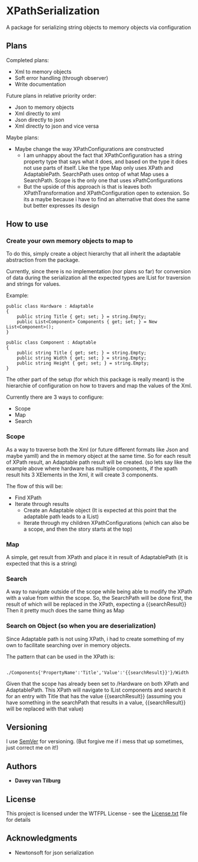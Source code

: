# XPathSerialization

A package for serializing string objects to memory objects via configuration

## Plans

Completed plans:
 - Xml to memory objects
 - Soft error handling (through observer)
 - Write documentation

Future plans in relative priority order:
 - Json to memory objects
 - Xml directly to xml
 - Json directly to json
 - Xml directly to json and vice versa
 
Maybe plans:
  - Maybe change the way XPathConfigurations are constructed
    - I am unhappy about the fact that XPathConfiguration has a string property type that says what it does, and based on the type it does not use parts of itself. Like the type Map only uses XPath and AdaptablePath. SearchPath uses ontop of what Map uses a SearchPath. Scope is the only one that uses xPathConfigurations
    - But the upside of this approach is that is leaves both XPathTransformation and XPathConfiguration open to extension. So its a maybe because i have to find an alternative that does the same but better expresses its design

## How to use

### Create your own memory objects to map to
To do this, simply create a object hierarchy that all inherit the adaptable abstraction from the package.

Currently, since there is no implementation (nor plans so far) for conversion of data during the serialization all the expected types are IList<adaptable> for traversion and strings for values.

Example:
```
public class Hardware : Adaptable
{
    public string Title { get; set; } = string.Empty;
    public List<Component> Components { get; set; } = New List<Component>();
}

public class Component : Adaptable
{
    public string Title { get; set; } = string.Empty;
    public string Width { get; set; } = string.Empty;
    public string Height { get; set; } = string.Empty;
}
```

The other part of the setup (for which this package is really meant) is the hierarchie of configuration on how to travers and map the values of the Xml.

Currently there are 3 ways to configure:
  - Scope
  - Map
  - Search

### Scope 
As a way to traverse both the Xml (or future different formats like Json and maybe yamll) and the in memory object at the same time.
So for each result of XPath result, an Adaptable path result will be created. (so lets say like the example above where hardware has multiple components, if the xpath result hits 3 XElements in the Xml, it will create 3 components.

The flow of this will be:
  - Find XPath
  - Iterate through results
    - Create an Adaptable object (It is expected at this point that the adaptable path leads to a IList<Adaptable>)
    - Iterate through my children XPathConfigurations (which can also be a scope, and then the story starts at the top)
    
### Map
A simple, get result from XPath and place it in result of AdaptablePath (it is expected that this is a string)

### Search
A way to navigate outside of the scope while being able to modify the XPath with a value from within the scope.
So, the SearchPath will be done first, the result of which will be replaced in the XPath, expecting a {{searchResult}}
Then it pretty much does the same thing as Map

### Search on Object (so when you are deserialization)
Since Adaptable path is not using XPath, i had to create something of my own to facilitate searching over in memory objects.

The pattern that can be used in the XPath is:
```
  ./Components{'PropertyName':'Title','Value':'{{searchResult}}'}/Width
```

Given that the scope has already been set to /Hardware on both XPath and AdaptablePath.
This XPath will navigate to IList<Adaptable> components and search it for an entry with Title that has the value {{searchResult}} (assuming you have something in the searchPath that results in a value, {{searchResult}} will be replaced with that value)  

## Versioning

I use [SemVer](http://semver.org/) for versioning. (But forgive me if i mess that up sometimes, just correct me on it!)

## Authors

* **Davey van Tilburg**

## License

This project is licensed under the WTFPL License - see the [License.txt](XPathSerialization/License.txt) file for details

## Acknowledgments

* Newtonsoft for json serialization
